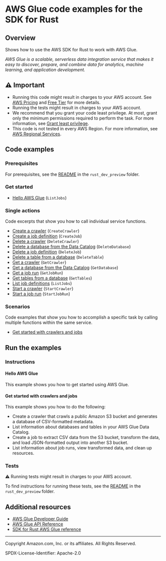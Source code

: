 <!--Generated by WRITEME on 2023-09-12 00:35:27.562731 (UTC)-->
# AWS Glue code examples for the SDK for Rust

## Overview

Shows how to use the AWS SDK for Rust to work with AWS Glue.

<!--custom.overview.start-->
<!--custom.overview.end-->

*AWS Glue is a scalable, serverless data integration service that makes it easy to discover, prepare, and combine data for analytics, machine learning, and application development.*

## ⚠ Important

* Running this code might result in charges to your AWS account. See [AWS Pricing](https://aws.amazon.com/pricing/?aws-products-pricing.sort-by=item.additionalFields.productNameLowercase&aws-products-pricing.sort-order=asc&awsf.Free%20Tier%20Type=*all&awsf.tech-category=*all) and [Free Tier](https://aws.amazon.com/free/?all-free-tier.sort-by=item.additionalFields.SortRank&all-free-tier.sort-order=asc&awsf.Free%20Tier%20Types=*all&awsf.Free%20Tier%20Categories=*all) for more details.
* Running the tests might result in charges to your AWS account.
* We recommend that you grant your code least privilege. At most, grant only the minimum permissions required to perform the task. For more information, see [Grant least privilege](https://docs.aws.amazon.com/IAM/latest/UserGuide/best-practices.html#grant-least-privilege).
* This code is not tested in every AWS Region. For more information, see [AWS Regional Services](https://aws.amazon.com/about-aws/global-infrastructure/regional-product-services).

<!--custom.important.start-->
<!--custom.important.end-->

## Code examples

### Prerequisites

For prerequisites, see the [README](../../README.md#Prerequisites) in the `rust_dev_preview` folder.


<!--custom.prerequisites.start-->
<!--custom.prerequisites.end-->


### Get started

* [Hello AWS Glue](src/run.rs#L16) (`ListJobs`)

### Single actions

Code excerpts that show you how to call individual service functions.

* [Create a crawler](src/prepare.rs#L45) (`CreateCrawler`)
* [Create a job definition](src/prepare.rs#L250) (`CreateJob`)
* [Delete a crawler](src/cleanup.rs#L85) (`DeleteCrawler`)
* [Delete a database from the Data Catalog](src/cleanup.rs#L76) (`DeleteDatabase`)
* [Delete a job definition](src/cleanup.rs#L15) (`DeleteJob`)
* [Delete a table from a database](src/cleanup.rs#L23) (`DeleteTable`)
* [Get a crawler](src/prepare.rs#L113) (`GetCrawler`)
* [Get a database from the Data Catalog](src/prepare.rs#L143) (`GetDatabase`)
* [Get a job run](src/run.rs#L73) (`GetJobRun`)
* [Get tables from a database](src/prepare.rs#L158) (`GetTables`)
* [List job definitions](src/run.rs#L16) (`ListJobs`)
* [Start a crawler](src/prepare.rs#L74) (`StartCrawler`)
* [Start a job run](src/run.rs#L41) (`StartJobRun`)

### Scenarios

Code examples that show you how to accomplish a specific task by calling multiple
functions within the same service.

* [Get started with crawlers and jobs](src/prepare.rs)

## Run the examples

### Instructions


<!--custom.instructions.start-->
<!--custom.instructions.end-->

#### Hello AWS Glue

This example shows you how to get started using AWS Glue.



#### Get started with crawlers and jobs

This example shows you how to do the following:

* Create a crawler that crawls a public Amazon S3 bucket and generates a database of CSV-formatted metadata.
* List information about databases and tables in your AWS Glue Data Catalog.
* Create a job to extract CSV data from the S3 bucket, transform the data, and load JSON-formatted output into another S3 bucket.
* List information about job runs, view transformed data, and clean up resources.

<!--custom.scenario_prereqs.glue_Scenario_GetStartedCrawlersJobs.start-->
<!--custom.scenario_prereqs.glue_Scenario_GetStartedCrawlersJobs.end-->


<!--custom.scenarios.glue_Scenario_GetStartedCrawlersJobs.start-->
<!--custom.scenarios.glue_Scenario_GetStartedCrawlersJobs.end-->

### Tests

⚠ Running tests might result in charges to your AWS account.


To find instructions for running these tests, see the [README](../../README.md#Tests)
in the `rust_dev_preview` folder.



<!--custom.tests.start-->
<!--custom.tests.end-->

## Additional resources

* [AWS Glue Developer Guide](https://docs.aws.amazon.com/glue/latest/dg/what-is-glue.html)
* [AWS Glue API Reference](https://docs.aws.amazon.com/glue/latest/dg/aws-glue-api.html)
* [SDK for Rust AWS Glue reference](https://docs.rs/aws-sdk-glue/latest/aws_sdk_glue/)

<!--custom.resources.start-->
<!--custom.resources.end-->

---

Copyright Amazon.com, Inc. or its affiliates. All Rights Reserved.

SPDX-License-Identifier: Apache-2.0